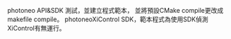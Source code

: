 photoneo API&SDK 測試，並建立程式範本，
並將預設CMake compile更改成makefile compile。
photoneoXiControl SDK，範本程式為使用SDK偵測XiControl有無運行。